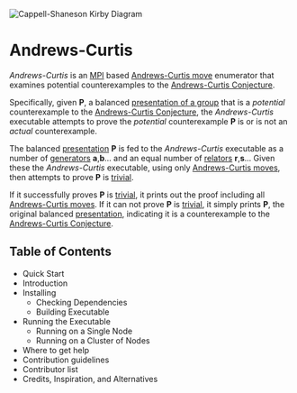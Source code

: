 ![Cappell-Shaneson Kirby Diagram](https://raw.github.com/KellyJDavis/Andrews-Curtis/gh-pages/Cappell-Shaneson_KirbyDiagram.png)

# Andrews-Curtis

*Andrews-Curtis* is an [MPI](http://en.wikipedia.org/wiki/Message_Passing_Interface) based [Andrews-Curtis move](http://www.jstor.org/stable/2033843) enumerator that examines potential counterexamples to the [Andrews-Curtis Conjecture](http://www.jstor.org/stable/2033843).

Specifically, given __P__, a balanced [presentation of a group](http://en.wikipedia.org/wiki/Presentation_of_a_group) that is a *potential* counterexample to the [Andrews-Curtis Conjecture](http://www.jstor.org/stable/2033843), the *Andrews-Curtis* executable attempts to prove the *potential* counterexample __P__ is or is not an *actual* counterexample.

The balanced [presentation](http://en.wikipedia.org/wiki/Presentation_of_a_group) __P__ is fed to the *Andrews-Curtis* executable as a number of [generators](http://en.wikipedia.org/wiki/Generating_set_of_a_group) __a__,__b__... and an equal number of [relators](http://en.wikipedia.org/wiki/Presentation_of_a_group) __r__,__s__... Given these the *Andrews-Curtis* executable, using only [Andrews-Curtis moves](http://www.jstor.org/stable/2033843), then attempts to prove __P__ is [trivial](http://en.wikipedia.org/wiki/Trivial_group).

If it successfully proves __P__ is [trivial](http://en.wikipedia.org/wiki/Trivial_group), it prints out the proof including all [Andrews-Curtis moves](http://www.jstor.org/stable/2033843). If it can not prove __P__ is [trivial](http://en.wikipedia.org/wiki/Trivial_group), it simply prints __P__, the original balanced [presentation](http://en.wikipedia.org/wiki/Presentation_of_a_group), indicating it is a counterexample to the [Andrews-Curtis Conjecture](http://www.jstor.org/stable/2033843).

## Table of Contents

* Quick Start
* Introduction
* Installing
  * Checking Dependencies
  * Building Executable
* Running the Executable
  * Running on a Single Node
  * Running on a Cluster of Nodes
* Where to get help
* Contribution guidelines
* Contributor list
* Credits, Inspiration, and Alternatives
